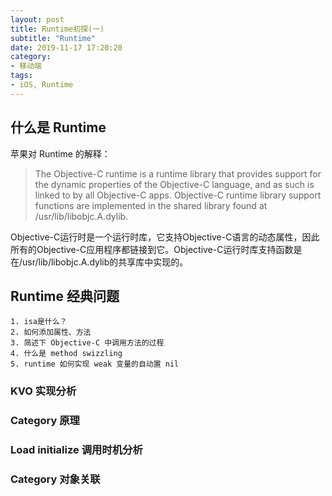 ```yaml
---
layout: post
title: Runtime初探(一)
subtitle: "Runtime"
date: 2019-11-17 17:20:20
category:
- 移动端
tags: 
- iOS, Runtime
---
```




## 什么是 Runtime
苹果对 Runtime 的解释：
> The Objective-C runtime is a runtime library that provides support for the dynamic properties of the Objective-C language, and as such is linked to by all Objective-C apps. Objective-C runtime library support functions are implemented in the shared library found at /usr/lib/libobjc.A.dylib.

Objective-C运行时是一个运行时库，它支持Objective-C语言的动态属性，因此所有的Objective-C应用程序都链接到它。Objective-C运行时库支持函数是在/usr/lib/libobjc.A.dylib的共享库中实现的。

## Runtime 经典问题
    1. isa是什么？
    2. 如何添加属性、方法
    3. 简述下 Objective-C 中调用方法的过程
    4. 什么是 method swizzling
    5. runtime 如何实现 weak 变量的自动置 nil



### KVO 实现分析

### Category 原理

### Load initialize 调用时机分析

### Category 对象关联